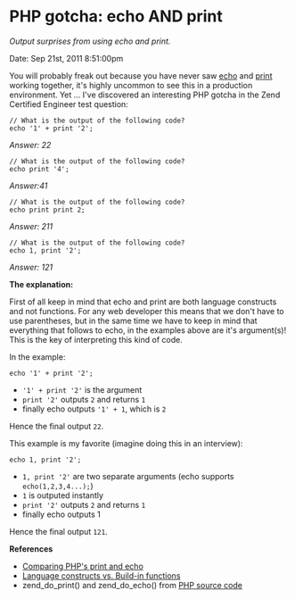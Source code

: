# PHP gotcha: echo AND print

_Output surprises from using echo and print._

Date: Sep 21st, 2011 8:51:00pm

You will probably freak out because you have never saw [echo](http://php.net/manual/en/function.echo.php) and [print](http://www.php.net/manual/en/function.print.php) working together, it's highly uncommon to see this in a production environment. Yet ... I've discovered an interesting PHP gotcha in the Zend Certified Engineer test question:

    // What is the output of the following code?
    echo '1' + print '2';

*Answer: 22*

    // What is the output of the following code?
    echo print '4';

*Answer:41*

    // What is the output of the following code?
    echo print print 2;

*Answer: 211*

    // What is the output of the following code?
    echo 1, print '2';

*Answer: 121*

**The explanation:**

First of all keep in mind that echo and print are both language constructs and not functions. For any web developer this 
means that we don't have to use parentheses, but in the same time we have to keep in mind that everything that follows 
to echo, in the examples above are it's argument(s)! This is the key of interpreting this kind of code.

In the example:


    echo '1' + print '2';


*   `'1' + print '2'` is the argument
*   `print '2'` outputs `2` and returns `1`
*   finally echo outputs `'1' + 1`, which is `2`

Hence the final output `22`.

This example is my favorite (imagine doing this in an interview):

    echo 1, print '2';

* `1, print '2'` are two separate arguments (echo supports `echo(1,2,3,4...);`)
* `1` is outputed instantly
* `print '2'` outputs `2` and returns `1`
* finally echo outputs 1


Hence the final output `121`.

**References**

* [Comparing PHP's print and echo](http://stackoverflow.com/questions/7094118/reference-comparing-phps-print-and-echo/7095292#7095292)
* [Language constructs vs. Build-in functions](http://www.phpknowhow.com/basics/language-constructs-vs-built-in-functions/)
* zend_do_print() and zend_do_echo() from [PHP source code](http://lxr.sweon.net/php/http/source/Zend/zend_compile.c?v=5.1.0#L532)